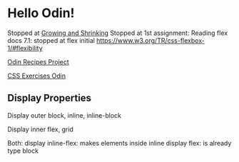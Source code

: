 # Hello Odin! 

Stopped at [Growing and Shrinking](https://www.theodinproject.com/lessons/foundations-growing-and-shrinking)
Stopped at 1st assignment:
Reading flex docs 7.1: stopped at flex initial 
https://www.w3.org/TR/css-flexbox-1/#flexibility


[Odin Recipes Project](https://github.com/AntonioMarcel/odin-recipes)

[CSS Exercises Odin](https://github.com/AntonioMarcel/css-exercises-odin)

## Display Properties
Display outer
block, inline, inline-block

Display inner
flex, grid

Both: 
display inline-flex: makes elements inside inline
display flex: is already type block